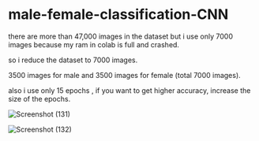 # male-female-classification-CNN

there are more than 47,000 images in the dataset but i use only 7000 images because my ram in colab is full and crashed.

so i reduce the dataset to 7000 images. 

3500 images for male and 3500 images for female (total 7000 images).

also i use only 15 epochs , if you want to get higher accuracy, increase the size of the epochs.

![Screenshot (131)](https://github.com/pb-roshith/male-female-classification-CNN/assets/103378908/0a3cab57-20be-42ff-8d4b-136c3a4e5e9f)


![Screenshot (132)](https://github.com/pb-roshith/male-female-classification-CNN/assets/103378908/5ce8ecf2-01e3-4979-a538-fb4998e33ece)
